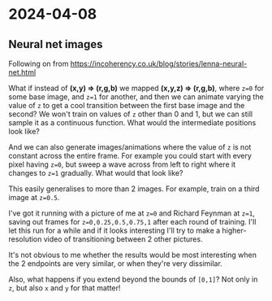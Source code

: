 # 2024-04-08

## Neural net images

Following on from https://incoherency.co.uk/blog/stories/lenna-neural-net.html

What if instead of **(x,y) => (r,g,b)** we mapped **(x,y,z) => (r,g,b)**, where `z=0` for some base image,
and `z=1` for another, and then we can animate varying the value of `z` to get a cool transition between
the first base image and the second? We won't train on values of `z` other than 0 and 1, but we can
still sample it as a continuous function. What would the intermediate positions look like?

And we can also generate images/animations where the value of `z` is not constant across the entire frame.
For example you could start with every pixel having `z=0`, but sweep a wave across from left to right
where it changes to `z=1` gradually. What would that look like?

This easily generalises to more than 2 images. For example, train on a third image at `z=0.5`.

I've got it running with a picture of me at `z=0` and Richard Feynman at `z=1`, saving out frames for `z=0,0.25,0.5,0.75,1`
after each round of training. I'll let this run for a while and if it looks interesting I'll try to make a
higher-resolution video of transitioning between 2 other pictures.

It's not obvious to me whether the results would be most interesting when the 2 endpoints are very similar, or
when they're very dissimilar.

Also, what happens if you extend beyond the bounds of `[0,1]`? Not only in `z`, but also `x` and `y` for that matter!
